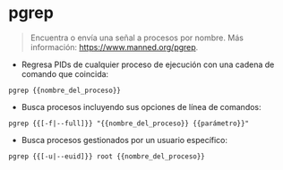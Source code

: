 # pgrep

> Encuentra o envía una señal a procesos por nombre.
> Más información: <https://www.manned.org/pgrep>.

- Regresa PIDs de cualquier proceso de ejecución con una cadena de comando que coincida:

`pgrep {{nombre_del_proceso}}`

- Busca procesos incluyendo sus opciones de línea de comandos:

`pgrep {{[-f|--full]}} "{{nombre_del_proceso}} {{parámetro}}"`

- Busca procesos gestionados por un usuario específico:

`pgrep {{[-u|--euid]}} root {{nombre_del_proceso}}`
